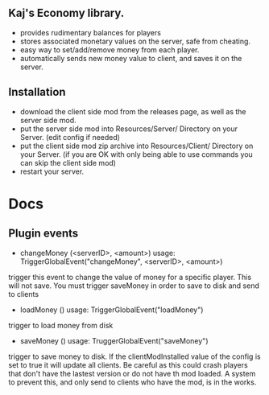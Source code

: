 ## Kaj's Economy library.
- provides rudimentary balances for players
- stores associated monetary values on the server, safe from cheating.
- easy way to set/add/remove money from each player.
- automatically sends new money value to client, and saves it on the server.

## Installation
- download the client side mod from the releases page, as well as the server side mod.
- put the server side mod into Resources/Server/ Directory on your Server. (edit config if needed)
- put the client side mod zip archive into Resources/Client/ Directory on your Server. (if you are OK with only being able to use commands you can skip the client side mod)
- restart your server.

# Docs
## Plugin events
 - changeMoney (\<serverID>, \<amount>)
 usage: TriggerGlobalEvent("changeMoney", \<serverID>, \<amount>)

 trigger this event to change the value of money for a specific player. This will not save. You must trigger saveMoney in order to save to disk and send to clients

 - loadMoney ()
 usage: TriggerGlobalEvent("loadMoney")

trigger to load money from disk

 - saveMoney ()
 usage: TruggerGlobalEvent("saveMoney")

 trigger to save money to disk. If the clientModInstalled value of the config is set to true it will update all clients. Be careful as this could crash players that don't have the lastest version or do not have th mod loaded. A system to prevent this, and only send to clients who have the mod, is in the works.
